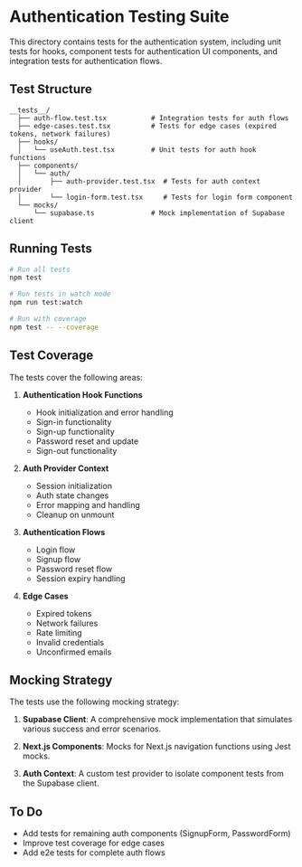 # Authentication Testing Suite

This directory contains tests for the authentication system, including unit tests for hooks, component tests for authentication UI components, and integration tests for authentication flows.

## Test Structure

```
__tests__/
  ├── auth-flow.test.tsx           # Integration tests for auth flows
  ├── edge-cases.test.tsx          # Tests for edge cases (expired tokens, network failures)
  ├── hooks/
  │   └── useAuth.test.tsx         # Unit tests for auth hook functions
  ├── components/
  │   └── auth/
  │       ├── auth-provider.test.tsx  # Tests for auth context provider
  │       └── login-form.test.tsx     # Tests for login form component
  └── mocks/
      └── supabase.ts              # Mock implementation of Supabase client
```

## Running Tests

```bash
# Run all tests
npm test

# Run tests in watch mode
npm run test:watch

# Run with coverage
npm test -- --coverage
```

## Test Coverage

The tests cover the following areas:

1. **Authentication Hook Functions**
   - Hook initialization and error handling
   - Sign-in functionality
   - Sign-up functionality
   - Password reset and update
   - Sign-out functionality

2. **Auth Provider Context**
   - Session initialization
   - Auth state changes
   - Error mapping and handling
   - Cleanup on unmount

3. **Authentication Flows**
   - Login flow
   - Signup flow
   - Password reset flow
   - Session expiry handling

4. **Edge Cases**
   - Expired tokens
   - Network failures
   - Rate limiting
   - Invalid credentials
   - Unconfirmed emails

## Mocking Strategy

The tests use the following mocking strategy:

1. **Supabase Client**: A comprehensive mock implementation that simulates various success and error scenarios.

2. **Next.js Components**: Mocks for Next.js navigation functions using Jest mocks.

3. **Auth Context**: A custom test provider to isolate component tests from the Supabase client.

## To Do

- Add tests for remaining auth components (SignupForm, PasswordForm)
- Improve test coverage for edge cases
- Add e2e tests for complete auth flows